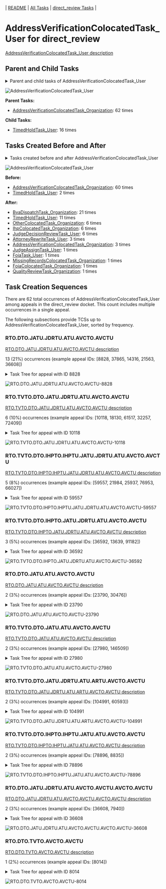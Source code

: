 <!-- DO NOT EDIT THIS FILE.  This file is autogenerated. -->
| [README](../README.md) | [All Tasks](../alltasks.md) | [direct_review Tasks](tasklist.md) |

# AddressVerificationColocatedTask_User for direct_review

[AddressVerificationColocatedTask_User description](../descr/AddressVerificationColocatedTask_User.md)

## Parent and Child Tasks

<details><summary markdown='span'>Parent and child tasks of AddressVerificationColocatedTask_User
</summary>

```
digraph G {
rankdir=LR;
node [shape=box]
"AddressVerificationColocatedTask_User" -> "TimedHoldTask_User" [label=16]
"AddressVerificationColocatedTask_Organization" -> "AddressVerificationColocatedTask_User" [label=62]
}
```
</details>

![AddressVerificationColocatedTask_User](dot/AddressVerificationColocatedTask_User-parentchild.dot.png)

**Parent Tasks:**

   * [AddressVerificationColocatedTask_Organization](AddressVerificationColocatedTask_Organization.md): 62 times

**Child Tasks:**

   * [TimedHoldTask_User](TimedHoldTask_User.md): 16 times

## Tasks Created Before and After

<details><summary markdown='span'>Tasks created before and after AddressVerificationColocatedTask_User</summary>

```
digraph G {
rankdir=LR;

"AddressVerificationColocatedTask_User" -> "BvaDispatchTask_Organization" [label=21]
"AddressVerificationColocatedTask_User" -> "TimedHoldTask_User" [label=11]
"AddressVerificationColocatedTask_User" -> "OtherColocatedTask_Organization" [label=6]
"AddressVerificationColocatedTask_User" -> "JudgeDecisionReviewTask_User" [label=6]
"AddressVerificationColocatedTask_User" -> "IhpColocatedTask_Organization" [label=6]
"AddressVerificationColocatedTask_User" -> "AttorneyRewriteTask_User" [label=3]
"AddressVerificationColocatedTask_User" -> "AddressVerificationColocatedTask_Organization" [label=3]
"AddressVerificationColocatedTask_User" -> "QualityReviewTask_Organization" [label=1]
"AddressVerificationColocatedTask_User" -> "MissingRecordsColocatedTask_Organization" [label=1]
"AddressVerificationColocatedTask_User" -> "JudgeAssignTask_User" [label=1]
"AddressVerificationColocatedTask_User" -> "FoiaTask_User" [label=1]
"AddressVerificationColocatedTask_User" -> "FoiaColocatedTask_Organization" [label=1]
"AddressVerificationColocatedTask_Organization" -> "AddressVerificationColocatedTask_User" [label=60]
"TimedHoldTask_User" -> "AddressVerificationColocatedTask_User" [label=2]
}
```
</details>

![AddressVerificationColocatedTask_User](dot/AddressVerificationColocatedTask_User.dot.png)

**Before:**

   * [AddressVerificationColocatedTask_Organization](AddressVerificationColocatedTask_Organization.md): 60 times
   * [TimedHoldTask_User](TimedHoldTask_User.md): 2 times

**After:**

   * [BvaDispatchTask_Organization](BvaDispatchTask_Organization.md): 21 times
   * [TimedHoldTask_User](TimedHoldTask_User.md): 11 times
   * [OtherColocatedTask_Organization](OtherColocatedTask_Organization.md): 6 times
   * [IhpColocatedTask_Organization](IhpColocatedTask_Organization.md): 6 times
   * [JudgeDecisionReviewTask_User](JudgeDecisionReviewTask_User.md): 6 times
   * [AttorneyRewriteTask_User](AttorneyRewriteTask_User.md): 3 times
   * [AddressVerificationColocatedTask_Organization](AddressVerificationColocatedTask_Organization.md): 3 times
   * [JudgeAssignTask_User](JudgeAssignTask_User.md): 1 times
   * [FoiaTask_User](FoiaTask_User.md): 1 times
   * [MissingRecordsColocatedTask_Organization](MissingRecordsColocatedTask_Organization.md): 1 times
   * [FoiaColocatedTask_Organization](FoiaColocatedTask_Organization.md): 1 times
   * [QualityReviewTask_Organization](QualityReviewTask_Organization.md): 1 times

## Task Creation Sequences

There are 62 total occurrences of AddressVerificationColocatedTask_User among appeals in the direct_review docket.  This count includes multiple occurrences in a single appeal.

The following subsections provide TCSs up to AddressVerificationColocatedTask_User, sorted by frequency.

### RTO.DTO.JATU.JDRTU.ATU.AVCTO.AVCTU

[RTO.DTO.JATU.JDRTU.ATU.AVCTO.AVCTU description](../descr/RTO.DTO.JATU.JDRTU.ATU.AVCTO.AVCTU.md)

13 (21%) occurrences (example appeal IDs: [8828, 37865, 14316, 21563, 36608])

<details><summary markdown='span'>Task Tree for appeal with ID 8828</summary>

```
@startuml
skinparam {
  ObjectBorderColor #555
  ObjectBorderThickness 0
  ObjectFontStyle bold
  ObjectFontSize 14
  ObjectAttributeFontColor #333
  ObjectAttributeFontSize 12
}
  object 0.RootTask #8dd3c7 {
Organization
}
  object 1.DistributionTask #ffffb3 {
Organization
}
  object 2.JudgeAssignTask #ccebc5 {
User
}
  object 3.JudgeDecisionReviewTask #d9d9d9 {
User
}
  object 4.AttorneyTask #bc80bd {
User
}
  object 5.AddressVerificationColocatedTask #fb8072 {
Organization
}
  object 6.AddressVerificationColocatedTask #fb8072 {
User  <back:white>    </back>
}
  object 7.AttorneyRewriteTask #b3de69 {
User
}
  object 8.AttorneyRewriteTask #b3de69 {
User
}
  object 9.AttorneyRewriteTask #b3de69 {
User
}
  object 10.BvaDispatchTask #b3de69 {
Organization
}
  object 11.BvaDispatchTask #b3de69 {
User
}
0.RootTask -- 1.DistributionTask
0.RootTask -- 2.JudgeAssignTask
0.RootTask -- 3.JudgeDecisionReviewTask
3.JudgeDecisionReviewTask -- 4.AttorneyTask
4.AttorneyTask -- 5.AddressVerificationColocatedTask
5.AddressVerificationColocatedTask -- 6.AddressVerificationColocatedTask
3.JudgeDecisionReviewTask -- 7.AttorneyRewriteTask
3.JudgeDecisionReviewTask -- 8.AttorneyRewriteTask
3.JudgeDecisionReviewTask -- 9.AttorneyRewriteTask
0.RootTask -- 10.BvaDispatchTask
10.BvaDispatchTask -- 11.BvaDispatchTask
@enduml
```
</details>

![RTO.DTO.JATU.JDRTU.ATU.AVCTO.AVCTU-8828](uml/RTO.DTO.JATU.JDRTU.ATU.AVCTO.AVCTU-8828.png)

### RTO.TVTO.DTO.JATU.JDRTU.ATU.AVCTO.AVCTU

[RTO.TVTO.DTO.JATU.JDRTU.ATU.AVCTO.AVCTU description](../descr/RTO.TVTO.DTO.JATU.JDRTU.ATU.AVCTO.AVCTU.md)

6 (10%) occurrences (example appeal IDs: [10118, 18130, 61517, 32257, 72409])

<details><summary markdown='span'>Task Tree for appeal with ID 10118</summary>

```
@startuml
skinparam {
  ObjectBorderColor #555
  ObjectBorderThickness 0
  ObjectFontStyle bold
  ObjectFontSize 14
  ObjectAttributeFontColor #333
  ObjectAttributeFontSize 12
}
  object 0.RootTask #8dd3c7 {
Organization
}
  object 1.TrackVeteranTask #bebada {
Organization
}
  object 2.DistributionTask #ffffb3 {
Organization
}
  object 3.InformalHearingPresentationTask #fdb462 {
Organization
}
  object 4.JudgeAssignTask #ccebc5 {
User
}
  object 5.JudgeDecisionReviewTask #d9d9d9 {
User
}
  object 6.AttorneyTask #bc80bd {
User
}
  object 7.AddressVerificationColocatedTask #fb8072 {
Organization
}
  object 8.AddressVerificationColocatedTask #fb8072 {
User  <back:white>    </back>
}
  object 9.BvaDispatchTask #b3de69 {
Organization
}
  object 10.BvaDispatchTask #b3de69 {
User
}
0.RootTask -- 1.TrackVeteranTask
0.RootTask -- 2.DistributionTask
2.DistributionTask -- 3.InformalHearingPresentationTask
0.RootTask -- 4.JudgeAssignTask
0.RootTask -- 5.JudgeDecisionReviewTask
5.JudgeDecisionReviewTask -- 6.AttorneyTask
6.AttorneyTask -- 7.AddressVerificationColocatedTask
7.AddressVerificationColocatedTask -- 8.AddressVerificationColocatedTask
0.RootTask -- 9.BvaDispatchTask
9.BvaDispatchTask -- 10.BvaDispatchTask
@enduml
```
</details>

![RTO.TVTO.DTO.JATU.JDRTU.ATU.AVCTO.AVCTU-10118](uml/RTO.TVTO.DTO.JATU.JDRTU.ATU.AVCTO.AVCTU-10118.png)

### RTO.TVTO.DTO.IHPTO.IHPTU.JATU.JDRTU.ATU.AVCTO.AVCTU

[RTO.TVTO.DTO.IHPTO.IHPTU.JATU.JDRTU.ATU.AVCTO.AVCTU description](../descr/RTO.TVTO.DTO.IHPTO.IHPTU.JATU.JDRTU.ATU.AVCTO.AVCTU.md)

5 (8%) occurrences (example appeal IDs: [59557, 21984, 25937, 76953, 66027])

<details><summary markdown='span'>Task Tree for appeal with ID 59557</summary>

```
@startuml
skinparam {
  ObjectBorderColor #555
  ObjectBorderThickness 0
  ObjectFontStyle bold
  ObjectFontSize 14
  ObjectAttributeFontColor #333
  ObjectAttributeFontSize 12
}
  object 0.RootTask #8dd3c7 {
Organization
}
  object 1.TrackVeteranTask #bebada {
Organization
}
  object 2.DistributionTask #ffffb3 {
Organization
}
  object 3.InformalHearingPresentationTask #fdb462 {
Organization
}
  object 4.InformalHearingPresentationTask #fdb462 {
User
}
  object 5.JudgeAssignTask #ccebc5 {
User
}
  object 6.JudgeDecisionReviewTask #d9d9d9 {
User
}
  object 7.AttorneyTask #bc80bd {
User
}
  object 8.AddressVerificationColocatedTask #fb8072 {
Organization
}
  object 9.AddressVerificationColocatedTask #fb8072 {
User  <back:white>    </back>
}
  object 10.BvaDispatchTask #b3de69 {
Organization
}
  object 11.BvaDispatchTask #b3de69 {
User
}
0.RootTask -- 1.TrackVeteranTask
0.RootTask -- 2.DistributionTask
2.DistributionTask -- 3.InformalHearingPresentationTask
3.InformalHearingPresentationTask -- 4.InformalHearingPresentationTask
0.RootTask -- 5.JudgeAssignTask
0.RootTask -- 6.JudgeDecisionReviewTask
6.JudgeDecisionReviewTask -- 7.AttorneyTask
7.AttorneyTask -- 8.AddressVerificationColocatedTask
8.AddressVerificationColocatedTask -- 9.AddressVerificationColocatedTask
0.RootTask -- 10.BvaDispatchTask
10.BvaDispatchTask -- 11.BvaDispatchTask
@enduml
```
</details>

![RTO.TVTO.DTO.IHPTO.IHPTU.JATU.JDRTU.ATU.AVCTO.AVCTU-59557](uml/RTO.TVTO.DTO.IHPTO.IHPTU.JATU.JDRTU.ATU.AVCTO.AVCTU-59557.png)

### RTO.TVTO.DTO.IHPTO.JATU.JDRTU.ATU.AVCTO.AVCTU

[RTO.TVTO.DTO.IHPTO.JATU.JDRTU.ATU.AVCTO.AVCTU description](../descr/RTO.TVTO.DTO.IHPTO.JATU.JDRTU.ATU.AVCTO.AVCTU.md)

3 (5%) occurrences (example appeal IDs: [36592, 13639, 91182])

<details><summary markdown='span'>Task Tree for appeal with ID 36592</summary>

```
@startuml
skinparam {
  ObjectBorderColor #555
  ObjectBorderThickness 0
  ObjectFontStyle bold
  ObjectFontSize 14
  ObjectAttributeFontColor #333
  ObjectAttributeFontSize 12
}
  object 0.RootTask #8dd3c7 {
Organization
}
  object 1.TrackVeteranTask #bebada {
Organization
}
  object 2.DistributionTask #ffffb3 {
Organization
}
  object 3.InformalHearingPresentationTask #fdb462 {
Organization
}
  object 4.JudgeAssignTask #ccebc5 {
User
}
  object 5.JudgeDecisionReviewTask #d9d9d9 {
User
}
  object 6.AttorneyTask #bc80bd {
User
}
  object 7.AddressVerificationColocatedTask #fb8072 {
Organization
}
  object 8.AddressVerificationColocatedTask #fb8072 {
User  <back:white>    </back>
}
  object 9.OtherColocatedTask #80b1d3 {
Organization
}
  object 10.OtherColocatedTask #80b1d3 {
User
}
  object 11.TimedHoldTask #fccde5 {
User
}
  object 12.OtherColocatedTask #80b1d3 {
Organization
}
  object 13.OtherColocatedTask #80b1d3 {
User
}
  object 14.OtherColocatedTask #80b1d3 {
User
}
  object 15.TimedHoldTask #fccde5 {
User
}
  object 16.OtherColocatedTask #80b1d3 {
Organization
}
  object 17.OtherColocatedTask #80b1d3 {
User
}
  object 18.TimedHoldTask #fccde5 {
User
}
  object 19.TimedHoldTask #fccde5 {
User
}
  object 20.TimedHoldTask #fccde5 {
User
}
  object 21.OtherColocatedTask #80b1d3 {
Organization
}
  object 22.OtherColocatedTask #80b1d3 {
User
}
0.RootTask -- 1.TrackVeteranTask
0.RootTask -- 2.DistributionTask
2.DistributionTask -- 3.InformalHearingPresentationTask
0.RootTask -- 4.JudgeAssignTask
0.RootTask -- 5.JudgeDecisionReviewTask
5.JudgeDecisionReviewTask -- 6.AttorneyTask
6.AttorneyTask -- 7.AddressVerificationColocatedTask
7.AddressVerificationColocatedTask -- 8.AddressVerificationColocatedTask
6.AttorneyTask -- 9.OtherColocatedTask
9.OtherColocatedTask -- 10.OtherColocatedTask
10.OtherColocatedTask -- 11.TimedHoldTask
6.AttorneyTask -- 12.OtherColocatedTask
12.OtherColocatedTask -- 13.OtherColocatedTask
12.OtherColocatedTask -- 14.OtherColocatedTask
14.OtherColocatedTask -- 15.TimedHoldTask
6.AttorneyTask -- 16.OtherColocatedTask
16.OtherColocatedTask -- 17.OtherColocatedTask
17.OtherColocatedTask -- 18.TimedHoldTask
17.OtherColocatedTask -- 19.TimedHoldTask
17.OtherColocatedTask -- 20.TimedHoldTask
6.AttorneyTask -- 21.OtherColocatedTask
21.OtherColocatedTask -- 22.OtherColocatedTask
@enduml
```
</details>

![RTO.TVTO.DTO.IHPTO.JATU.JDRTU.ATU.AVCTO.AVCTU-36592](uml/RTO.TVTO.DTO.IHPTO.JATU.JDRTU.ATU.AVCTO.AVCTU-36592.png)

### RTO.DTO.JATU.ATU.AVCTO.AVCTU

[RTO.DTO.JATU.ATU.AVCTO.AVCTU description](../descr/RTO.DTO.JATU.ATU.AVCTO.AVCTU.md)

2 (3%) occurrences (example appeal IDs: [23790, 30476])

<details><summary markdown='span'>Task Tree for appeal with ID 23790</summary>

```
@startuml
skinparam {
  ObjectBorderColor #555
  ObjectBorderThickness 0
  ObjectFontStyle bold
  ObjectFontSize 14
  ObjectAttributeFontColor #333
  ObjectAttributeFontSize 12
}
  object 0.RootTask #8dd3c7 {
Organization
}
  object 1.DistributionTask #ffffb3 {
Organization
}
  object 2.JudgeAssignTask #ccebc5 {
User
}
  object 3.JudgeDecisionReviewTask #d9d9d9 {
User
}
  object 4.AttorneyTask #bc80bd {
User
}
  object 5.AddressVerificationColocatedTask #fb8072 {
Organization
}
  object 6.AddressVerificationColocatedTask #fb8072 {
User  <back:white>    </back>
}
  object 7.JudgeDecisionReviewTask #d9d9d9 {
User
}
  object 8.BvaDispatchTask #b3de69 {
Organization
}
  object 9.BvaDispatchTask #b3de69 {
User
}
  object 10.ReturnedUndeliverableCorrespondenceMailTask #fdb462 {
Organization
}
  object 11.ReturnedUndeliverableCorrespondenceMailTask #fdb462 {
Organization
}
  object 12.ReturnedUndeliverableCorrespondenceMailTask #fdb462 {
User
}
  object 13.ReturnedUndeliverableCorrespondenceMailTask #fdb462 {
User
}
0.RootTask -- 1.DistributionTask
0.RootTask -- 2.JudgeAssignTask
0.RootTask -- 3.JudgeDecisionReviewTask
7.JudgeDecisionReviewTask -- 4.AttorneyTask
4.AttorneyTask -- 5.AddressVerificationColocatedTask
5.AddressVerificationColocatedTask -- 6.AddressVerificationColocatedTask
0.RootTask -- 7.JudgeDecisionReviewTask
0.RootTask -- 8.BvaDispatchTask
8.BvaDispatchTask -- 9.BvaDispatchTask
0.RootTask -- 10.ReturnedUndeliverableCorrespondenceMailTask
10.ReturnedUndeliverableCorrespondenceMailTask -- 11.ReturnedUndeliverableCorrespondenceMailTask
11.ReturnedUndeliverableCorrespondenceMailTask -- 12.ReturnedUndeliverableCorrespondenceMailTask
11.ReturnedUndeliverableCorrespondenceMailTask -- 13.ReturnedUndeliverableCorrespondenceMailTask
@enduml
```
</details>

![RTO.DTO.JATU.ATU.AVCTO.AVCTU-23790](uml/RTO.DTO.JATU.ATU.AVCTO.AVCTU-23790.png)

### RTO.TVTO.DTO.JATU.ATU.AVCTO.AVCTU

[RTO.TVTO.DTO.JATU.ATU.AVCTO.AVCTU description](../descr/RTO.TVTO.DTO.JATU.ATU.AVCTO.AVCTU.md)

2 (3%) occurrences (example appeal IDs: [27980, 146509])

<details><summary markdown='span'>Task Tree for appeal with ID 27980</summary>

```
@startuml
skinparam {
  ObjectBorderColor #555
  ObjectBorderThickness 0
  ObjectFontStyle bold
  ObjectFontSize 14
  ObjectAttributeFontColor #333
  ObjectAttributeFontSize 12
}
  object 0.RootTask #8dd3c7 {
Organization
}
  object 1.TrackVeteranTask #bebada {
Organization
}
  object 2.DistributionTask #ffffb3 {
Organization
}
  object 3.JudgeAssignTask #ccebc5 {
User
}
  object 4.JudgeDecisionReviewTask #d9d9d9 {
User
}
  object 5.AttorneyTask #bc80bd {
User
}
  object 6.AddressVerificationColocatedTask #fb8072 {
Organization
}
  object 7.AddressVerificationColocatedTask #fb8072 {
User  <back:white>    </back>
}
  object 8.OtherColocatedTask #80b1d3 {
Organization
}
  object 9.OtherColocatedTask #80b1d3 {
User
}
  object 10.JudgeDecisionReviewTask #d9d9d9 {
User
}
  object 11.JudgeDecisionReviewTask #d9d9d9 {
User
}
  object 12.BvaDispatchTask #b3de69 {
Organization
}
  object 13.BvaDispatchTask #b3de69 {
User
}
0.RootTask -- 1.TrackVeteranTask
0.RootTask -- 2.DistributionTask
0.RootTask -- 3.JudgeAssignTask
0.RootTask -- 4.JudgeDecisionReviewTask
11.JudgeDecisionReviewTask -- 5.AttorneyTask
5.AttorneyTask -- 6.AddressVerificationColocatedTask
6.AddressVerificationColocatedTask -- 7.AddressVerificationColocatedTask
5.AttorneyTask -- 8.OtherColocatedTask
8.OtherColocatedTask -- 9.OtherColocatedTask
0.RootTask -- 10.JudgeDecisionReviewTask
0.RootTask -- 11.JudgeDecisionReviewTask
0.RootTask -- 12.BvaDispatchTask
12.BvaDispatchTask -- 13.BvaDispatchTask
@enduml
```
</details>

![RTO.TVTO.DTO.JATU.ATU.AVCTO.AVCTU-27980](uml/RTO.TVTO.DTO.JATU.ATU.AVCTO.AVCTU-27980.png)

### RTO.TVTO.DTO.JATU.JDRTU.ATU.ARTU.AVCTO.AVCTU

[RTO.TVTO.DTO.JATU.JDRTU.ATU.ARTU.AVCTO.AVCTU description](../descr/RTO.TVTO.DTO.JATU.JDRTU.ATU.ARTU.AVCTO.AVCTU.md)

2 (3%) occurrences (example appeal IDs: [104991, 60593])

<details><summary markdown='span'>Task Tree for appeal with ID 104991</summary>

```
@startuml
skinparam {
  ObjectBorderColor #555
  ObjectBorderThickness 0
  ObjectFontStyle bold
  ObjectFontSize 14
  ObjectAttributeFontColor #333
  ObjectAttributeFontSize 12
}
  object 0.RootTask #8dd3c7 {
Organization
}
  object 1.TrackVeteranTask #bebada {
Organization
}
  object 2.DistributionTask #ffffb3 {
Organization
}
  object 3.JudgeAssignTask #ccebc5 {
User
}
  object 4.JudgeDecisionReviewTask #d9d9d9 {
User
}
  object 5.AttorneyTask #bc80bd {
User
}
  object 6.AttorneyRewriteTask #b3de69 {
User
}
  object 7.AddressVerificationColocatedTask #fb8072 {
Organization
}
  object 8.AddressVerificationColocatedTask #fb8072 {
User  <back:white>    </back>
}
  object 9.OtherColocatedTask #80b1d3 {
Organization
}
  object 10.OtherColocatedTask #80b1d3 {
User
}
  object 11.BvaDispatchTask #b3de69 {
Organization
}
  object 12.BvaDispatchTask #b3de69 {
User
}
0.RootTask -- 1.TrackVeteranTask
0.RootTask -- 2.DistributionTask
0.RootTask -- 3.JudgeAssignTask
0.RootTask -- 4.JudgeDecisionReviewTask
4.JudgeDecisionReviewTask -- 5.AttorneyTask
4.JudgeDecisionReviewTask -- 6.AttorneyRewriteTask
6.AttorneyRewriteTask -- 7.AddressVerificationColocatedTask
7.AddressVerificationColocatedTask -- 8.AddressVerificationColocatedTask
6.AttorneyRewriteTask -- 9.OtherColocatedTask
9.OtherColocatedTask -- 10.OtherColocatedTask
0.RootTask -- 11.BvaDispatchTask
11.BvaDispatchTask -- 12.BvaDispatchTask
@enduml
```
</details>

![RTO.TVTO.DTO.JATU.JDRTU.ATU.ARTU.AVCTO.AVCTU-104991](uml/RTO.TVTO.DTO.JATU.JDRTU.ATU.ARTU.AVCTO.AVCTU-104991.png)

### RTO.TVTO.DTO.IHPTO.IHPTU.JATU.ATU.AVCTO.AVCTU

[RTO.TVTO.DTO.IHPTO.IHPTU.JATU.ATU.AVCTO.AVCTU description](../descr/RTO.TVTO.DTO.IHPTO.IHPTU.JATU.ATU.AVCTO.AVCTU.md)

2 (3%) occurrences (example appeal IDs: [78896, 8835])

<details><summary markdown='span'>Task Tree for appeal with ID 78896</summary>

```
@startuml
skinparam {
  ObjectBorderColor #555
  ObjectBorderThickness 0
  ObjectFontStyle bold
  ObjectFontSize 14
  ObjectAttributeFontColor #333
  ObjectAttributeFontSize 12
}
  object 0.RootTask #8dd3c7 {
Organization
}
  object 1.TrackVeteranTask #bebada {
Organization
}
  object 2.DistributionTask #ffffb3 {
Organization
}
  object 3.InformalHearingPresentationTask #fdb462 {
Organization
}
  object 4.InformalHearingPresentationTask #fdb462 {
User
}
  object 5.JudgeAssignTask #ccebc5 {
User
}
  object 6.JudgeAssignTask #ccebc5 {
User
}
  object 7.JudgeAssignTask #ccebc5 {
User
}
  object 8.JudgeDecisionReviewTask #d9d9d9 {
User
}
  object 9.AttorneyTask #bc80bd {
User
}
  object 10.AddressVerificationColocatedTask #fb8072 {
Organization
}
  object 11.AddressVerificationColocatedTask #fb8072 {
User  <back:white>    </back>
}
  object 12.AddressVerificationColocatedTask #fb8072 {
Organization
}
  object 13.AddressVerificationColocatedTask #fb8072 {
User  <back:white>    </back>
}
  object 14.TimedHoldTask #fccde5 {
User
}
  object 15.JudgeDecisionReviewTask #d9d9d9 {
User
}
  object 16.BvaDispatchTask #b3de69 {
Organization
}
  object 17.BvaDispatchTask #b3de69 {
User
}
0.RootTask -- 1.TrackVeteranTask
0.RootTask -- 2.DistributionTask
2.DistributionTask -- 3.InformalHearingPresentationTask
3.InformalHearingPresentationTask -- 4.InformalHearingPresentationTask
0.RootTask -- 5.JudgeAssignTask
0.RootTask -- 6.JudgeAssignTask
0.RootTask -- 7.JudgeAssignTask
0.RootTask -- 8.JudgeDecisionReviewTask
15.JudgeDecisionReviewTask -- 9.AttorneyTask
9.AttorneyTask -- 10.AddressVerificationColocatedTask
10.AddressVerificationColocatedTask -- 11.AddressVerificationColocatedTask
9.AttorneyTask -- 12.AddressVerificationColocatedTask
12.AddressVerificationColocatedTask -- 13.AddressVerificationColocatedTask
13.AddressVerificationColocatedTask -- 14.TimedHoldTask
0.RootTask -- 15.JudgeDecisionReviewTask
0.RootTask -- 16.BvaDispatchTask
16.BvaDispatchTask -- 17.BvaDispatchTask
@enduml
```
</details>

![RTO.TVTO.DTO.IHPTO.IHPTU.JATU.ATU.AVCTO.AVCTU-78896](uml/RTO.TVTO.DTO.IHPTO.IHPTU.JATU.ATU.AVCTO.AVCTU-78896.png)

### RTO.DTO.JATU.JDRTU.ATU.AVCTO.AVCTU.AVCTO.AVCTU

[RTO.DTO.JATU.JDRTU.ATU.AVCTO.AVCTU.AVCTO.AVCTU description](../descr/RTO.DTO.JATU.JDRTU.ATU.AVCTO.AVCTU.AVCTO.AVCTU.md)

2 (3%) occurrences (example appeal IDs: [36608, 7940])

<details><summary markdown='span'>Task Tree for appeal with ID 36608</summary>

```
@startuml
skinparam {
  ObjectBorderColor #555
  ObjectBorderThickness 0
  ObjectFontStyle bold
  ObjectFontSize 14
  ObjectAttributeFontColor #333
  ObjectAttributeFontSize 12
}
  object 0.RootTask #8dd3c7 {
Organization
}
  object 1.DistributionTask #ffffb3 {
Organization
}
  object 2.JudgeAssignTask #ccebc5 {
User
}
  object 3.JudgeDecisionReviewTask #d9d9d9 {
User
}
  object 4.AttorneyTask #bc80bd {
User
}
  object 5.AddressVerificationColocatedTask #fb8072 {
Organization
}
  object 6.AddressVerificationColocatedTask #fb8072 {
User  <back:white>    </back>
}
  object 7.AddressVerificationColocatedTask #fb8072 {
User  <back:white>    </back>
}
  object 8.AddressVerificationColocatedTask #fb8072 {
Organization
}
  object 9.AddressVerificationColocatedTask #fb8072 {
User  <back:white>    </back>
}
  object 10.BvaDispatchTask #b3de69 {
Organization
}
  object 11.BvaDispatchTask #b3de69 {
User
}
0.RootTask -- 1.DistributionTask
0.RootTask -- 2.JudgeAssignTask
0.RootTask -- 3.JudgeDecisionReviewTask
3.JudgeDecisionReviewTask -- 4.AttorneyTask
4.AttorneyTask -- 5.AddressVerificationColocatedTask
5.AddressVerificationColocatedTask -- 6.AddressVerificationColocatedTask
5.AddressVerificationColocatedTask -- 7.AddressVerificationColocatedTask
4.AttorneyTask -- 8.AddressVerificationColocatedTask
8.AddressVerificationColocatedTask -- 9.AddressVerificationColocatedTask
0.RootTask -- 10.BvaDispatchTask
10.BvaDispatchTask -- 11.BvaDispatchTask
@enduml
```
</details>

![RTO.DTO.JATU.JDRTU.ATU.AVCTO.AVCTU.AVCTO.AVCTU-36608](uml/RTO.DTO.JATU.JDRTU.ATU.AVCTO.AVCTU.AVCTO.AVCTU-36608.png)

### RTO.DTO.TVTO.AVCTO.AVCTU

[RTO.DTO.TVTO.AVCTO.AVCTU description](../descr/RTO.DTO.TVTO.AVCTO.AVCTU.md)

1 (2%) occurrences (example appeal IDs: [8014])

<details><summary markdown='span'>Task Tree for appeal with ID 8014</summary>

```
@startuml
skinparam {
  ObjectBorderColor #555
  ObjectBorderThickness 0
  ObjectFontStyle bold
  ObjectFontSize 14
  ObjectAttributeFontColor #333
  ObjectAttributeFontSize 12
}
  object 0.RootTask #8dd3c7 {
Organization
}
  object 1.DistributionTask #ffffb3 {
Organization
}
  object 2.TrackVeteranTask #bebada {
Organization
}
  object 3.JudgeAssignTask #ccebc5 {
User
}
  object 4.AddressVerificationColocatedTask #fb8072 {
Organization
}
  object 5.AddressVerificationColocatedTask #fb8072 {
User  <back:white>    </back>
}
  object 6.AddressVerificationColocatedTask #fb8072 {
User  <back:white>    </back>
}
  object 7.JudgeAssignTask #ccebc5 {
User
}
  object 8.JudgeDecisionReviewTask #d9d9d9 {
User
}
  object 9.AttorneyTask #bc80bd {
User
}
  object 10.BvaDispatchTask #b3de69 {
Organization
}
  object 11.BvaDispatchTask #b3de69 {
User
}
  object 12.BvaDispatchTask #b3de69 {
User
}
0.RootTask -- 1.DistributionTask
0.RootTask -- 2.TrackVeteranTask
0.RootTask -- 3.JudgeAssignTask
3.JudgeAssignTask -- 4.AddressVerificationColocatedTask
4.AddressVerificationColocatedTask -- 5.AddressVerificationColocatedTask
4.AddressVerificationColocatedTask -- 6.AddressVerificationColocatedTask
0.RootTask -- 7.JudgeAssignTask
0.RootTask -- 8.JudgeDecisionReviewTask
8.JudgeDecisionReviewTask -- 9.AttorneyTask
0.RootTask -- 10.BvaDispatchTask
10.BvaDispatchTask -- 11.BvaDispatchTask
10.BvaDispatchTask -- 12.BvaDispatchTask
@enduml
```
</details>

![RTO.DTO.TVTO.AVCTO.AVCTU-8014](uml/RTO.DTO.TVTO.AVCTO.AVCTU-8014.png)

